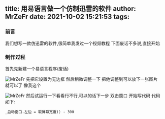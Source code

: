 title: 用易语言做一个仿制迅雷的软件
author: MrZeFr
date: 2021-10-02 15:21:53
tags:
---
### 前言
我们想写一款仿迅雷的软件,很简单我发过一个视频教程
下面废话不多说,直接开始
### 制作过程
首先先新建一个易语言程序(废话)


![MrZeFr](/2021/10/02/用易语言做一个仿制迅雷的软/MrZeFr-1.png)
先把它设置为无边框
然后稍微调整一下
把他调整到可以放下一张图片就可以了
像我这个

![MrZeFr](/2021/10/02/用易语言做一个仿制迅雷的软/MrZeFr-2.png)
然后试运行一下看看行不行,可以的话下一步
双击窗口
开始写代码
代码如下:
```
_启动窗口.左边 = 取屏幕宽度() - 300
```